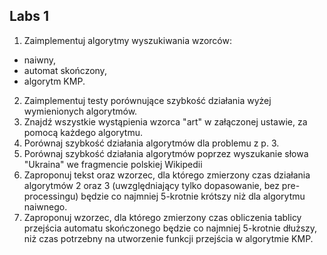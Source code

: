 ## Labs 1
1. Zaimplementuj algorytmy wyszukiwania wzorców:
 - naiwny,
 - automat skończony,
 - algorytm KMP.
2. Zaimplementuj testy porównujące szybkość działania wyżej wymienionych algorytmów.
3. Znajdź wszystkie wystąpienia wzorca "art" w załączonej ustawie, za pomocą każdego algorytmu.
4. Porównaj szybkość działania algorytmów dla problemu z p. 3.
5. Porównaj szybkość działania algorytmów poprzez wyszukanie słowa "Ukraina" we fragmencie polskiej Wikipedii
6. Zaproponuj tekst oraz wzorzec, dla którego zmierzony czas działania algorytmów 2 oraz 3 (uwzględniający tylko dopasowanie, bez pre-processingu) będzie co najmniej 5-krotnie krótszy niż dla algorytmu naiwnego.
7. Zaproponuj wzorzec, dla którego zmierzony czas obliczenia tablicy przejścia automatu skończonego będzie co najmniej 5-krotnie dłuższy, niż czas potrzebny na utworzenie funkcji przejścia w algorytmie KMP.